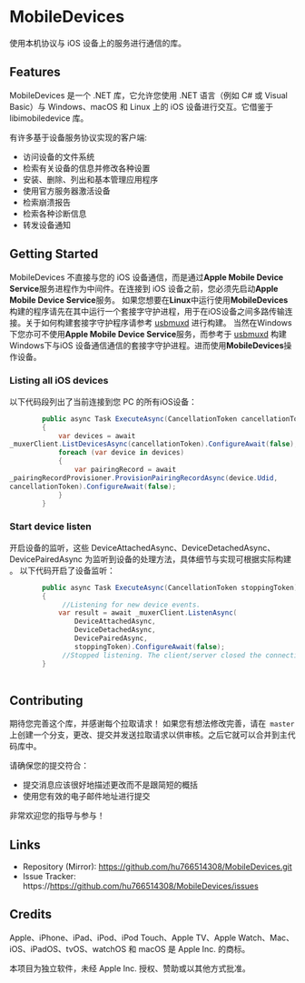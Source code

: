 ﻿# MobileDevices
使用本机协议与 iOS 设备上的服务进行通信的库。

## Features
MobileDevices 是一个 .NET 库，它允许您使用 .NET 语言（例如 C# 或 Visual Basic）与 Windows、macOS 和 Linux 上的 iOS 设备进行交互。它借鉴于 libimobiledevice 库。

有许多基于设备服务协议实现的客户端:
* 访问设备的文件系统
* 检索有关设备的信息并修改各种设置
* 安装、删除、列出和基本管理应用程序
* 使用官方服务器激活设备
* 检索崩溃报告
* 检索各种诊断信息
* 转发设备通知
## Getting Started
MobileDevices 不直接与您的 iOS 设备通信，而是通过**Apple Mobile Device Service**服务进程作为中间件。在连接到 iOS 设备之前，您必须先启动**Apple Mobile Device Service**服务。
如果您想要在**Linux**中运行使用**MobileDevices**构建的程序请先在其中运行一个套接字守护进程，用于在iOS设备之间多路传输连接。关于如何构建套接字守护程序请参考 [usbmuxd](https://github.com/libimobiledevice/usbmuxd) 进行构建。
当然在Windows下您亦可不使用**Apple Mobile Device Service**服务，而参考于 [usbmuxd](https://github.com/libimobiledevice/usbmuxd) 构建Windows下与iOS 设备通信通信的套接字守护进程。进而使用**MobileDevices**操作设备。
### Listing all iOS devices
以下代码段列出了当前连接到您 PC 的所有iOS设备：
```c#
        public async Task ExecuteAsync(CancellationToken cancellationToken)
        {
            var devices = await 
_muxerClient.ListDevicesAsync(cancellationToken).ConfigureAwait(false);
            foreach (var device in devices)
            {
                var pairingRecord = await 
_pairingRecordProvisioner.ProvisionPairingRecordAsync(device.Udid, 
cancellationToken).ConfigureAwait(false);
            }
        }
```
### Start device listen
开启设备的监听，这些 DeviceAttachedAsync、DeviceDetachedAsync、DevicePairedAsync 为监听到设备的处理方法，具体细节与实现可根据实际构建 。
以下代码开启了设备监听：
```c#
        public async Task ExecuteAsync(CancellationToken stoppingToken)
        {
             //Listening for new device events.
            var result = await _muxerClient.ListenAsync(
                DeviceAttachedAsync,
                DeviceDetachedAsync,
                DevicePairedAsync,
                stoppingToken).ConfigureAwait(false);
             //Stopped listening. The client/server closed the connection.
        }
        
```
## Contributing
期待您完善这个库，并感谢每个拉取请求！
如果您有想法修改完善，请在` master` 上创建一个分支，更改、提交并发送拉取请求以供审核。之后它就可以合并到主代码库中。

请确保您的提交符合：
* 提交消息应该很好地描述更改而不是跟简短的概括
* 使用您有效的电子邮件地址进行提交

非常欢迎您的指导与参与！
## Links
* Repository (Mirror): https://github.com/hu766514308/MobileDevices.git
* Issue Tracker: https://https://github.com/hu766514308/MobileDevices/issues
## Credits
Apple、iPhone、iPad、iPod、iPod Touch、Apple TV、Apple Watch、Mac、iOS、iPadOS、tvOS、watchOS 和 macOS 是 Apple Inc. 的商标。

本项目为独立软件，未经 Apple Inc. 授权、赞助或以其他方式批准。

